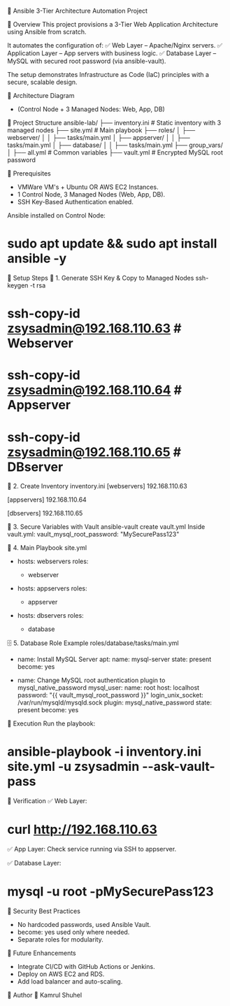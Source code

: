 📌 Ansible 3-Tier Architecture Automation Project

📖 Overview
This project provisions a 3-Tier Web Application Architecture using Ansible from scratch.

It automates the configuration of:
✅ Web Layer – Apache/Nginx servers.
✅ Application Layer – App servers with business logic.
✅ Database Layer – MySQL with secured root password (via ansible-vault).

The setup demonstrates Infrastructure as Code (IaC) principles with a secure, scalable design.

📌 Architecture Diagram
- (Control Node + 3 Managed Nodes: Web, App, DB)

📌 Project Structure
ansible-lab/
├── inventory.ini         # Static inventory with 3 managed nodes
├── site.yml              # Main playbook
├── roles/
│   ├── webserver/
│   │   ├── tasks/main.yml
│   ├── appserver/
│   │   ├── tasks/main.yml
│   ├── database/
│   │   ├── tasks/main.yml
├── group_vars/
│   ├── all.yml           # Common variables
├── vault.yml             # Encrypted MySQL root password

📌 Prerequisites
- VMWare VM's + Ubuntu OR AWS EC2 Instances.
- 1 Control Node, 3 Managed Nodes (Web, App, DB).
- SSH Key-Based Authentication enabled.

Ansible installed on Control Node:
# sudo apt update && sudo apt install ansible -y

📌 Setup Steps
🔑 1. Generate SSH Key & Copy to Managed Nodes
ssh-keygen -t rsa
# ssh-copy-id zsysadmin@192.168.110.63   # Webserver
# ssh-copy-id zsysadmin@192.168.110.64   # Appserver
# ssh-copy-id zsysadmin@192.168.110.65   # DBserver

📂 2. Create Inventory
inventory.ini
[webservers]
192.168.110.63

[appservers]
192.168.110.64

[dbservers]
192.168.110.65

🔐 3. Secure Variables with Vault
ansible-vault create vault.yml
Inside vault.yml:
vault_mysql_root_password: "MySecurePass123"

📜 4. Main Playbook
site.yml
- hosts: webservers
  roles:
    - webserver

- hosts: appservers
  roles:
    - appserver

- hosts: dbservers
  roles:
    - database
      
🗄️ 5. Database Role Example
roles/database/tasks/main.yml
- name: Install MySQL Server
  apt:
    name: mysql-server
    state: present
  become: yes

- name: Change MySQL root authentication plugin to mysql_native_password
  mysql_user:
    name: root
    host: localhost
    password: "{{ vault_mysql_root_password }}"
    login_unix_socket: /var/run/mysqld/mysqld.sock
    plugin: mysql_native_password
    state: present
  become: yes

📌 Execution
Run the playbook:
# ansible-playbook -i inventory.ini site.yml -u zsysadmin --ask-vault-pass

📌 Verification
✅ Web Layer:
# curl http://192.168.110.63

✅ App Layer:
Check service running via SSH to appserver.

✅ Database Layer:
# mysql -u root -pMySecurePass123

📌 Security Best Practices
- No hardcoded passwords, used Ansible Vault.
- become: yes used only where needed.
- Separate roles for modularity.

📌 Future Enhancements
- Integrate CI/CD with GitHub Actions or Jenkins.
- Deploy on AWS EC2 and RDS.
- Add load balancer and auto-scaling.

📌 Author
👤 Kamrul Shuhel
